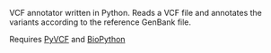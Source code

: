 VCF annotator written in Python. Reads a VCF file and annotates the variants according to the reference GenBank file.

Requires [PyVCF](https://github.com/jamescasbon/PyVCF) and [BioPython](http://biopython.org/)

  
